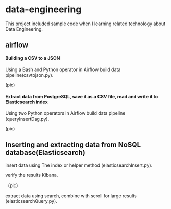 # data-engineering

This project included sample code when I learning related technology about Data Engineering.
## airflow
####  Building a CSV to a JSON  
Using a Bash and Python operator in Airflow build data pipeline(csvtojson.py).

(pic)

####  Extract data from PostgreSQL, save it as a CSV file, read and write it to  Elasticsearch index
Using  two Python operators in Airflow build data pipeline (queryInsertDag.py).

(pic)

## Inserting and extracting data from NoSQL database(Elasticsearch) 
insert data using The index or helper method (elasticsearchInsert.py).

verify the results Kibana.

（pic）

extract data using search, combine with scroll for large results (elasticsearchQuery.py).





